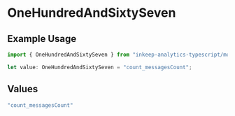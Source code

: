 # OneHundredAndSixtySeven

## Example Usage

```typescript
import { OneHundredAndSixtySeven } from "inkeep-analytics-typescript/models/operations";

let value: OneHundredAndSixtySeven = "count_messagesCount";
```

## Values

```typescript
"count_messagesCount"
```